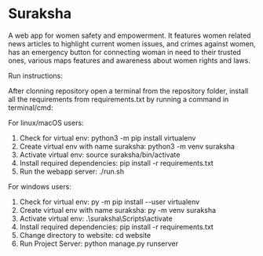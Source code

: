 # Suraksha
A web app for women safety and empowerment. It features women related news articles to highlight current women issues, and crimes against women, has an emergency button for connecting woman in need to their trusted ones, various maps features and awareness about women rights and laws.

Run instructions:

After clonning repository open a terminal from the repository folder,
install all the requirements from requirements.txt by running a command in terminal/cmd: 

For linux/macOS users:
1) Check for virtual env:
python3 -m pip install virtualenv
2) Create virtual env with name suraksha:
python3 -m venv suraksha
3) Activate virtual env:
source suraksha/bin/activate
4) Install required dependencies:
pip install -r requirements.txt
5) Run the webapp server:
./run.sh 

For windows users:
1) Check for virtual env:
py -m pip install --user virtualenv
2) Create virtual env with name suraksha:
py -m venv suraksha
3) Activate virtual env:
.\suraksha\Scripts\activate
4) Install required dependencies:
pip install -r requirements.txt
5) Change directory to website:
cd website
6) Run Project Server:
python manage.py runserver
